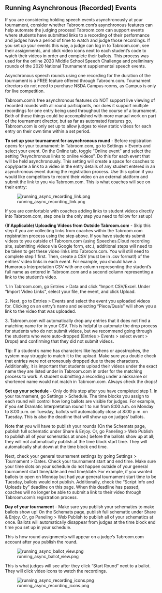 ## Running Asynchronous (Recorded) Events

If you are considering holding speech events asynchronously at your
tournament, consider whether Tabroom.com’s asynchronous features can
help automate the judging process! Tabroom.com can support events where
students have submitted links to a recording of their performance and
judges have a period of time to watch and judge those recordings. If you
set up your events this way, a judge can log in to Tabroom.com, see
their assignments, and click video icons next to each student’s code to
watch their videos in order and complete their ballots. This process was
used for the online 2020 Middle School Speech Challenge and preliminary
rounds of the 2020 National Tournament supplemental speech events.

Asynchronous speech rounds using one recording for the duration of the
tournament is a FREE feature offered through Tabroom.com. Tournament
directors do not need to purchase NSDA Campus rooms, as Campus is only
for live competition.

Tabroom.com’s free asynchronous features do NOT support live viewing of
recorded rounds with all round participants, nor does it support
multiple recordings for one entry being used throughout the course of a
tournament. Both of these things could be accomplished with more manual
work on part of the tournament director, but as far as automated
features go, Tabroom.com is only set up to allow judges to view static
videos for each entry on their own time within a set period.

**To set up your tournament for asynchronous round** - Before
registration opens for your tournament: In Tabroom.com, go to Settings
\> Events and select your event. On the Online tab, toggle “Online
event” and select the setting “Asynchronous links to online videos”. Do
this for each event that will be held asynchronously. This setting will
create a space for coaches to copy/paste a link to a video in the entry
details of any student entered in an asynchronous event during the
registration process. Use this option if you would like competitors to
record their video on an external platform and submit the link to you
via Tabroom.com. This is what coaches will see on their entry:

<figure>
<img src="running_async_recording_link.png"
title="running_async_recording_link.png" />
<figcaption>running_async_recording_link.png</figcaption>
</figure>

If you are comfortable with coaches adding links to student videos
directly into Tabroom.com, step one is the only step you need to follow
for set up!

**(If Applicable) Uploading Videos from Outside Tabroom.com** - Skip
this step if you are collecting links from coaches within the
Tabroom.com registration process using the step above. If you have
students submit videos to you outside of Tabroom.com (using
Speeches.Cloud recording site, submitting videos via Google form, etc.),
additional steps will need to be taken to get these video links into
Tabroom.com. You will still need to complete step 1 first. Then, create
a CSV (must be in .csv format!) of the entries’ video links in each
event. For example, you should have a Humorous Interpretation CSV with
one column representing the student’s full name as entered in
Tabroom.com and a second column representing a link to the student’s
video.

1\. In Tabroom.com, go Entries \> Data and click “Import CSV/Excel.
Under “Import Video Links”, select your file, the event, and click
Upload.

2\. Next, go to Entries \> Events and select the event you uploaded
videos for. Clicking on an entry’s name and selecting “Piece/Quals” will
show you a link to the video that was uploaded.

3\. Tabroom.com will automatically drop any entries that it does not
find a matching name for in your CSV. This is helpful to automate the
drop process for students who do not submit videos, but we recommend
going through the students who were auto-dropped (Entries \> Events \>
select event \> Drops) and confirming that they did not submit videos.

Tip: If a student’s name has characters like hyphens or apostrophes, the
system may struggle to match it to the upload. Make sure you double
check that entries were not erroneously dropped due to these characters.
Additionally, it is important that students upload their videos under
the exact name they are listed under in Tabroom.com in order for the
matching process to work. A student submitting a recording under a
nickname or shortened name would not match in Tabroom.com. Always check
the drops!

**Set up your schedule** - Only do this step after you have completed
step 1. In your tournament, go Settings \> Schedule. The time blocks you
assign to each round will control how long ballots are visible for
judges. For example, if you set Dramatic Interpretation round 1 to run
from 8:00 a.m. on Monday to 8:00 p.m. on Tuesday, ballots will
automatically close at 8:00 p.m. on Tuesday. This is also the deadline
that will show up on judges' ballots.

Note that you will have to publish your rounds (On the Schemats page,
publish full schematic under Share & Enjoy. Or, go Paneling \> Web
Publish to publish all of your schematics at once.) before the ballots
show up at all; they will not automatically publish at the time block
start time. They will automatically shut down at the time block end
time.

Next, check your general tournament settings by going Settings \>
Tournament \> Dates. Check your tournament start and end time. Make sure
your time slots on your schedule do not happen outside of your general
tournament start time/date and end time/date. For example, if you wanted
ballots to open on Monday but had your general tournament start time to
be Tuesday, ballots would not publish. Additionally, check the “Script
Info and Uploads by” deadline on this page. When this deadline has
passed, coaches will no longer be able to submit a link to their video
through Tabroom.com’s registration process.

**Day of your tournament** - Make sure you publish your schematics to
make ballots show up! On the Schemats page, publish full schematic under
Share & Enjoy. Or, go Paneling \> Web Publish to publish all of your
schematics at once. Ballots will automatically disappear from judges at
the time block end time you set up in your schedule.

This is how round assignments will appear on a judge’s Tabroom.com
account after you publish the round.

<figure>
<img src="running_async_ballot_view.png"
title="running_async_ballot_view.png" />
<figcaption>running_async_ballot_view.png</figcaption>
</figure>

This is what judges will see after they click “Start Round” next to a
ballot. They will click video icons to watch the recordings.

<figure>
<img src="running_async_recording_icons.png"
title="running_async_recording_icons.png" />
<figcaption>running_async_recording_icons.png</figcaption>
</figure>